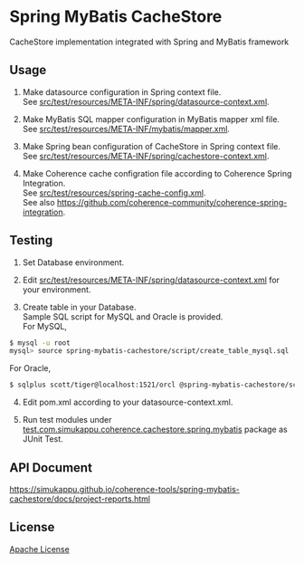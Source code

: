 # Spring MyBatis CacheStore  
CacheStore implementation integrated with Spring and MyBatis framework

## Usage
1. Make datasource configuration in Spring context file.  
See [src/test/resources/META-INF/spring/datasource-context.xml](src/test/resources/META-INF/spring/datasource-context.xml).

2. Make MyBatis SQL mapper configuration in MyBatis mapper xml file.  
See [src/test/resources/META-INF/mybatis/mapper.xml](src/test/resources/META-INF/mybatis/mapper.xml).

3. Make Spring bean configuration of CacheStore in Spring context file.  
See [src/test/resources/META-INF/spring/cachestore-context.xml](src/test/resources/META-INF/spring/cachestore-context.xml).

4. Make Coherence cache configration file according to Coherence Spring Integration.  
See [src/test/resources/spring-cache-config.xml](src/test/resources/spring-cache-config.xml).  
See also <https://github.com/coherence-community/coherence-spring-integration>.

## Testing
1. Set Database environment.

2. Edit [src/test/resources/META-INF/spring/datasource-context.xml](src/test/resources/META-INF/spring/datasource-context.xml) for your environment.

3. Create table in your Database.  
Sample SQL script for MySQL and Oracle is provided.  
For MySQL, 
```sh
$ mysql -u root
mysql> source spring-mybatis-cachestore/script/create_table_mysql.sql
```  
For Oracle, 
```sh
$ sqlplus scott/tiger@localhost:1521/orcl @spring-mybatis-cachestore/script/create_table_oracle.sql
```  

4. Edit pom.xml according to your datasource-context.xml.

5. Run test modules under [test.com.simukappu.coherence.cachestore.spring.mybatis](src/test/java/test/com/simukappu/coherence/cachestore/spring/mybatis) package as JUnit Test.

## API Document
<https://simukappu.github.io/coherence-tools/spring-mybatis-cachestore/docs/project-reports.html>

## License
[Apache License](LICENSE)
